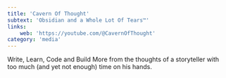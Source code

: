 ```yaml
---
title: 'Cavern Of Thought'
subtext: 'Obsidian and a Whole Lot Of Tears™'
links:
    web: 'https://youtube.com/@CavernOfThought'
category: 'media'
---
```


Write, Learn, Code and Build More from the thoughts of a storyteller 
with too much (and yet not enough) time on his hands.
